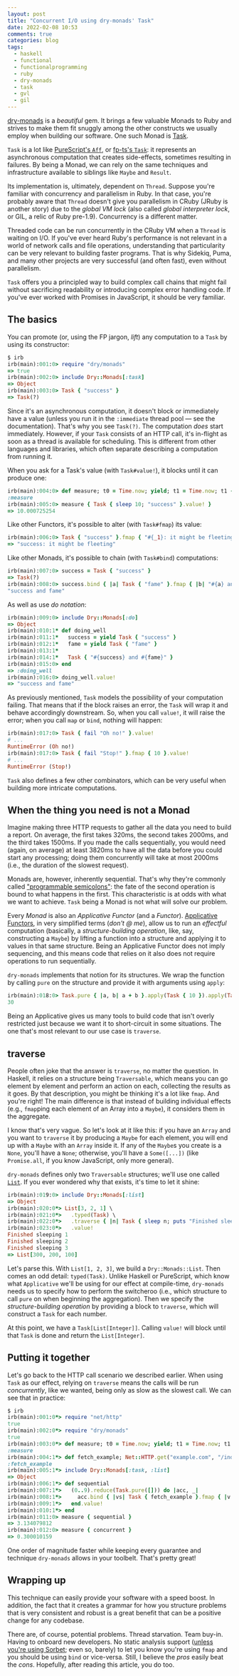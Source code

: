 ```yaml
---
layout: post
title: "Concurrent I/O using dry-monads' Task"
date: 2022-02-08 10:53
comments: true
categories: blog
tags:
  - haskell
  - functional
  - functionalprogramming
  - ruby
  - dry-monads
  - task
  - gvl
  - gil
---
```


[dry-monads][drymonads] is a _beautiful_ gem. It brings a few valuable Monads to Ruby and strives to make them fit snuggly among the other constructs we usually employ when building our software. One such Monad is [Task][drymonadstask].

`Task` is a lot like [PureScript's `Aff`][psaff], or [fp-ts's `Task`][fptstask]: it represents an asynchronous computation that creates side-effects, sometimes resulting in failures. By being a Monad, we can rely on the same techniques and infrastructure available to siblings like `Maybe` and `Result`.

Its implementation is, ultimately, dependent on `Thread`. Suppose you're familiar with concurrency and parallelism in Ruby. In that case, you're probably aware that `Thread` doesn't give you parallelism in CRuby (JRuby is another story) due to the _global VM lock_ (also called _global interpreter lock_, or GIL, a relic of Ruby pre-1.9). Concurrency is a different matter.

Threaded code can be run concurrently in the CRuby VM when a `Thread` is waiting on I/O. If you've ever heard Ruby's performance is not relevant in a world of network calls and file operations, understanding that particularity can be very relevant to building faster programs. That is why Sidekiq, Puma, and many other projects are very successful (and often fast), even without parallelism.

`Task` offers you a principled way to build complex call chains that might fail without sacrificing readability or introducing complex error handling code. If you've ever worked with Promises in JavaScript, it should be very familiar.

## The basics

You can promote (or, using the FP jargon, _lift_) any computation to a `Task` by using its constructor:

```ruby
$ irb
irb(main):001:0> require "dry/monads"
=> true
irb(main):002:0> include Dry::Monads[:task]
=> Object
irb(main):003:0> Task { "success" }
=> Task(?)
```

Since it's an asynchronous computation, it doesn't block or immediately have a value (unless you run it in the `:immediate` thread pool — see the documentation). That's why you see `Task(?)`. The computation _does_ start immediately. However, if your `Task` consists of an HTTP call, it's in-flight as soon as a thread is available for scheduling. This is different from other languages and libraries, which often separate describing a computation from running it.

When you ask for a Task's value (with `Task#value!`), it blocks until it can produce one:

```ruby
irb(main):004:0> def measure; t0 = Time.now; yield; t1 = Time.now; t1 - t0; end
:measure
irb(main):005:0> measure { Task { sleep 10; "success" }.value! }
=> 10.000725254
```

Like other Functors, it's possible to alter (with `Task#fmap`) its value:

```ruby
irb(main):006:0> Task { "success" }.fmap { "#{_1}: it might be fleeting" }.value!
=> "success: it might be fleeting"
```

Like other Monads, it's possible to chain (with `Task#bind`) computations:

```ruby
irb(main):007:0> success = Task { "success" }
=> Task(?)
irb(main):008:0> success.bind { |a| Task { "fame" }.fmap { |b| "#{a} and #{b}" } }.value!
"success and fame"
```

As well as use _do notation_:

```ruby
irb(main):009:0> include Dry::Monads[:do]
=> Object
irb(main):010:1* def doing_well
irb(main):011:1*   success = yield Task { "success" }
irb(main):012:1*   fame = yield Task { "fame" }
irb(main):013:1* 
irb(main):014:1*   Task { "#{success} and #{fame}" }
irb(main):015:0> end
=> :doing_well
irb(main):016:0> doing_well.value!
=> "success and fame"
```

As previously mentioned, `Task` models the possibility of your computation failing. That means that if the block raises an error, the `Task` will wrap it and behave accordingly downstream. So, when you call `value!`, it will raise the error; when you call `map` or `bind`, nothing will happen:

```ruby
irb(main):017:0> Task { fail "Oh no!" }.value!
# ...
RuntimeError (Oh no!)
irb(main):017:0> Task { fail "Stop!" }.fmap { 10 }.value!
# ...
RuntimeError (Stop!)
```

`Task` also defines a few other combinators, which can be very useful when building more intricate computations.

## When the thing you need is not a Monad

Imagine making three HTTP requests to gather all the data you need to build a report. On average, the first takes 320ms, the second takes 2000ms, and the third takes 1500ms. If you made the calls sequentially, you would need (again, on average) at least 3820ms to have all the data before you could start any processing; doing them concurrently will take at most 2000ms (i.e., the duration of the slowest request).

Monads are, however, inherently sequential. That's why they're commonly called ["programmable semicolons"][semicolons]: the fate of the second operation is bound to what happens in the first. This characteristic is at odds with what we want to achieve. `Task` being a Monad is not what will solve our problem.

Every _Monad_ is also an _Applicative Functor_ (and a _Functor_). [Applicative Functors][apfunctors], in very simplified terms (_don't @ me_), allow us to run an _effectful_ computation (basically, a _structure-building operation_, like, say, constructing a `Maybe`) by lifting a function into a structure and applying it to values in that same structure. Being an Applicative Functor does not imply sequencing, and this means code that relies on it also does not require operations to run sequentially.

`dry-monads` implements that notion for its structures. We wrap the function by calling `pure` on the structure and provide it with arguments using `apply`:

```ruby
irb(main):018:0> Task.pure { |a, b| a + b }.apply(Task { 10 }).apply(Task { 20 }).value!
30
```

Being an Applicative gives us many tools to build code that isn't overly restricted just because we want it to short-circuit in some situations. The one that's most relevant to our use case is `traverse`.

## traverse 

People often joke that the answer is `traverse`, no matter the question. In Haskell, it relies on a structure being `Traversable`, which means you can go element by element and perform an action on each, collecting the results as it goes. By that description, you might be thinking it's a lot like `fmap`. And you're right! The main difference is that instead of building individual effects (e.g., `fmap`ping each element of an Array into a `Maybe`), it considers them in the aggregate.

I know that's very vague. So let's look at it like this: if you have an `Array` and you want to `traverse` it by producing a `Maybe` for each element, you will end up with a `Maybe` with an `Array` inside it. If any of the `Maybe`s you create is a `None`, you'll have a `None`; otherwise, you'll have a `Some([...])` (like `Promise.all`, if you know JavaScript, only more general).

`dry-monads` defines only two `Traversable` structures; we'll use one called [`List`][drymonadslist]. If you ever wondered why that exists, it's time to let it shine:

```ruby
irb(main):019:0> include Dry::Monads[:list]
=> Object
irb(main):020:0*> List[3, 2, 1] \
irb(main):021:0*>   .typed(Task) \
irb(main):022:0*>   .traverse { |n| Task { sleep n; puts "Finished sleeping #{n}"; n * 100 } } \
irb(main):023:0*>   .value!
Finished sleeping 1
Finished sleeping 2
Finished sleeping 3
=> List[300, 200, 100]
```

Let's parse this. With `List[1, 2, 3]`, we build a `Dry::Monads::List`. Then comes an odd detail: `typed(Task)`. Unlike Haskell or PureScript, which know what `Applicative` we'll be using for our effect at compile-time, `dry-monads` needs us to specify how to perform the switcheroo (i.e., which structure to call `pure` on when beginning the aggregation). Then we specify the _structure-building operation_ by providing a block to `traverse`, which will construct a `Task` for each number. 

At this point, we have a `Task[List[Integer]]`. Calling `value!` will block until that `Task` is done and return the `List[Integer]`.

## Putting it together

Let's go back to the HTTP call scenario we described earlier. When using `Task` as our effect, relying on `traverse` means the calls will be run _concurrently_, like we wanted, being only as slow as the slowest call. We can see that in practice:

```ruby
$ irb
irb(main):001:0*> require "net/http"
true
irb(main):002:0*> require "dry/monads"
true
irb(main):003:0*> def measure; t0 = Time.now; yield; t1 = Time.now; t1 - t0; end
:measure
irb(main):004:1*> def fetch_example; Net::HTTP.get("example.com", "/index.html"); end
:fetch_example
irb(main):005:1*> include Dry::Monads[:task, :list]
=> Object
irb(main):006:1*> def sequential
irb(main):007:1*>   (0..9).reduce(Task.pure([])) do |acc, _| 
irb(main):008:1*>     acc.bind { |vs| Task { fetch_example }.fmap { |v| vs + [v] } }
irb(main):009:1*>   end.value!
irb(main):010:1*> end
irb(main):011:0> measure { sequential }
=> 3.134079812
irb(main):012:0> measure { concurrent }
=> 0.300010159
```

One order of magnitude faster while keeping every guarantee and technique `dry-monads` allows in your toolbelt. That's pretty great!

## Wrapping up

This technique can easily provide your software with a speed boost. In addition, the fact that it creates a grammar for how you structure problems that is very consistent and robust is a great benefit that can be a positive change for any codebase.

There are, of course, potential problems. Thread starvation. Team buy-in. Having to onboard new developers. No static analysis support ([unless you're using Sorbet][drymonadssorbet]; even so, barely) to let you know you're using `fmap` and you should be using `bind` or vice-versa. Still, I believe the _pros_ easily beat the _cons_. Hopefully, after reading this article, you do too.

[drymonads]: https://dry-rb.org/gems/dry-monads
[drymonadstask]: https://dry-rb.org/gems/dry-monads/1.3/task/
[concurrentrubypromise]: https://ruby-concurrency.github.io/concurrent-ruby/master/Concurrent/Promise.html
[psaff]: https://pursuit.purescript.org/packages/purescript-aff/6.0.0
[fptstask]: https://gcanti.github.io/fp-ts/modules/Task.ts.html
[semicolons]: http://book.realworldhaskell.org/read/monads.html
[apfunctors]: http://www.staff.city.ac.uk/~ross/papers/Applicative.pdf
[drymonadslist]: https://dry-rb.org/gems/dry-monads/1.3/list/
[rubyasync]: https://github.com/socketry/async
[drymonadssorbet]: https://github.com/bellroy/dry-monads-sorbet
